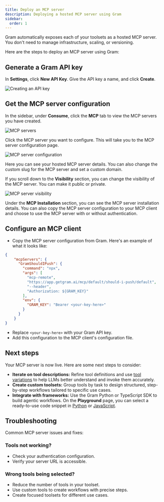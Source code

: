 ```yaml
---
title: Deploy an MCP server
description: Deploying a hosted MCP server using Gram
sidebar:
  order: 1
---
```


Gram automatically exposes each of your toolsets as a hosted MCP server. You don't need to manage infrastructure, scaling, or versioning.

Here are the steps to deploy an MCP server using Gram:

## Generate a Gram API key

In **Settings**, click **New API Key**. Give the API key a name, and click **Create**.

![Creating an API key](/img/guides/build-mcp/04-adding-api-key.png)

## Get the MCP server configuration

In the sidebar, under **Consume**, click the **MCP** tab to view the MCP servers you have created.

![MCP servers](/img/guides/build-mcp/04-mcp-servers.png)

Click the MCP server you want to configure. This will take you to the MCP server configuration page.

![MCP server configuration](/img/guides/build-mcp/04-mcp-details.png)

Here you can see your hosted MCP server details. You can also change the custom slug for the MCP server and set a custom domain. 

If you scroll down to the **Visibility** section, you can change the visibility of the MCP server. You can make it public or private. 

![MCP server visibility](/img/guides/build-mcp/04-mcp-visibility.png)

Under the **MCP Installation** section, you can see the MCP server installation details. You can also copy the MCP server configuration to your MCP client and choose to use the MCP server with or without authentication. 

## Configure an MCP client

- Copy the MCP server configuration from Gram. Here's an example of what it looks like:

```json
{
    "mcpServers": {
      "GramShouldIPush": {
        "command": "npx",
        "args": [
          "mcp-remote",
          "https://app.getgram.ai/mcp/default/should-i-push/default",
          "--header",
          "Authorization: ${GRAM_KEY}"
        ],
        "env": {
          "GRAM_KEY": "Bearer <your-key-here>"
        }
      }
    }
}
```

- Replace `<your-key-here>` with your Gram API key.
- Add this configuration to the MCP client's configuration file.

## Next steps

Your MCP server is now live. Here are some next steps to consider:

- **Iterate on tool descriptions:** Refine tool definitions and use [tool variations](concepts/tool-variations) to help LLMs better understand and invoke them accurately.
- **Create custom toolsets:** Group tools by task to design structured, step-by-step workflows tailored to specific use cases.
- **Integrate with frameworks:** Use the Gram Python or TypeScript SDK to build agentic workflows. On the **Playground** page, you can select a ready-to-use code snippet in [Python](https://pypi.org/project/gram-ai/) or [JavaScript](https://www.npmjs.com/package/@gram-ai/sdk).

## Troubleshooting

Common MCP server issues and fixes:

### Tools not working?

- Check your authentication configuration.
- Verify your server URL is accessible.

### Wrong tools being selected?

- Reduce the number of tools in your toolset.
- Use custom tools to create workflows with precise steps.
- Create focused toolsets for different use cases.

